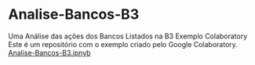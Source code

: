 # Analise-Bancos-B3
Uma Análise das ações dos Bancos Listados na B3
Exemplo Colaboratory
Este é um repositório com o exemplo criado pelo Google Colaboratory.
[Analise-Bancos-B3.ipnyb](/https://colab.research.google.com/drive/107CxbpWfe9gx18v7nSbSKwHNzKI87aga?usp=sharing)
